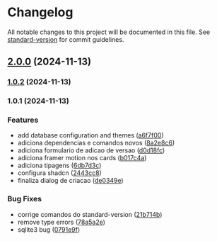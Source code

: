 # Changelog

All notable changes to this project will be documented in this file. See [standard-version](https://github.com/conventional-changelog/standard-version) for commit guidelines.

## [2.0.0](https://github.com/jonabergamo/changelog-generator-gui/compare/v1.0.2...v2.0.0) (2024-11-13)

### [1.0.2](https://github.com/jonabergamo/changelog-generator-gui/compare/v1.0.1...v1.0.2) (2024-11-13)

### 1.0.1 (2024-11-13)


### Features

* add database configuration and themes ([a6f7f00](https://github.com/jonabergamo/changelog-generator-gui/commit/a6f7f0025ba835851e0fe12a7ed52bfcea1a0331))
* adiciona dependencias e comandos novos ([8a2e8c6](https://github.com/jonabergamo/changelog-generator-gui/commit/8a2e8c6aefffaed6b3f305c2ffba64eec813a840))
* adiciona formulario de adicao de versao ([d0d18fc](https://github.com/jonabergamo/changelog-generator-gui/commit/d0d18fc29c9e939b307934a5db7b38856c96ee9d))
* adiciona framer motion nos cards ([b017c4a](https://github.com/jonabergamo/changelog-generator-gui/commit/b017c4acd62a4ea28074c50554c932119e94fa6f))
* adiciona tipagens ([6db7d3c](https://github.com/jonabergamo/changelog-generator-gui/commit/6db7d3c623c540558d664fcd58d30d3cbee1ebe4))
* configura shadcn ([2443cc8](https://github.com/jonabergamo/changelog-generator-gui/commit/2443cc8964dc85c63c9c3e1e354785b702eadb95))
* finaliza dialog de criacao ([de0349e](https://github.com/jonabergamo/changelog-generator-gui/commit/de0349e5a587f94d9285078c9f3cbce565766f7d))


### Bug Fixes

* corrige comandos do standard-version ([21b714b](https://github.com/jonabergamo/changelog-generator-gui/commit/21b714b19cfc8157426b9218a4341ebe06871484))
* remove type errors ([78a5a2e](https://github.com/jonabergamo/changelog-generator-gui/commit/78a5a2e11aeb79d737745073581ca1e1ac0ab781))
* sqlite3 bug ([0791e9f](https://github.com/jonabergamo/changelog-generator-gui/commit/0791e9f2a0a6a81e616a5e308248da310794625f))
